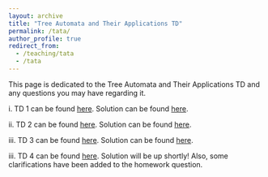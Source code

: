 ```yaml
---
layout: archive
title: "Tree Automata and Their Applications TD"
permalink: /tata/
author_profile: true
redirect_from:
  - /teaching/tata
  - /tata
---
```


This page is dedicated to the Tree Automata and Their Applications TD and any questions you may have regarding it.

i. TD 1 can be found [here](TD_tata1/td1.pdf). Solution can be found [here](TD_tata1/td1-sol.pdf).


ii. TD 2 can be found [here](TD_tata2/td2.pdf). Solution can be found [here](TD_tata2/td2-sol.pdf).


iii. TD 3 can be found [here](TD_tata3/td3.pdf). Solution can be found [here](TD_tata3/td3-sol.pdf).


iii. TD 4 can be found [here](TD_tata4/td4.pdf). Solution will be up shortly! Also, some clarifications have been added to the homework question.
